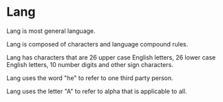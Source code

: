 # Lang

Lang is most general language.

Lang is composed of characters and language compound rules.

Lang has characters that are 26 upper case English letters, 26 lower case English letters, 10 number digits and other sign characters.

Lang uses the word "he" to refer to one third party person.

Lang uses the letter "A" to refer to alpha that is applicable to all.